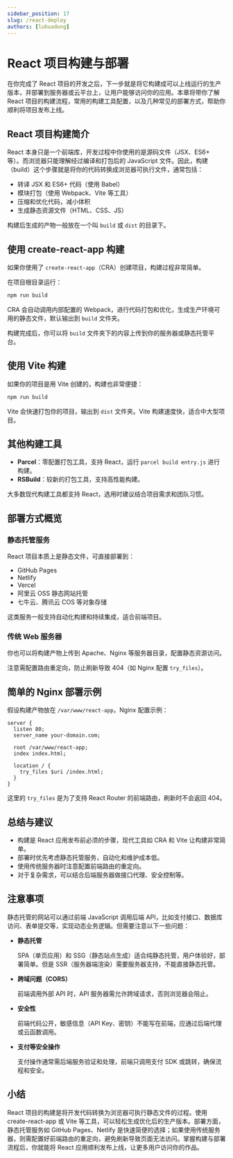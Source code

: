 ```yaml
---
sidebar_position: 17
slug: /react-deploy
authors: [luhuadong]
---
```


# React 项目构建与部署

在你完成了 React 项目的开发之后，下一步就是将它构建成可以上线运行的生产版本，并部署到服务器或云平台上，让用户能够访问你的应用。本章将带你了解 React 项目的构建流程，常用的构建工具配置，以及几种常见的部署方式，帮助你顺利将项目发布上线。



## React 项目构建简介

React 本身只是一个前端库，开发过程中你使用的是源码文件（JSX、ES6+ 等）。而浏览器只能理解经过编译和打包后的 JavaScript 文件。因此，构建（build）这个步骤就是将你的代码转换成浏览器可执行文件，通常包括：

- 转译 JSX 和 ES6+ 代码（使用 Babel）
- 模块打包（使用 Webpack、Vite 等工具）
- 压缩和优化代码，减小体积
- 生成静态资源文件（HTML、CSS、JS）

构建后生成的产物一般放在一个叫 `build` 或 `dist` 的目录下。



## 使用 create-react-app 构建

如果你使用了 `create-react-app`（CRA）创建项目，构建过程非常简单。

在项目根目录运行：

```bash
npm run build
```

CRA 会自动调用内部配置的 Webpack，进行代码打包和优化，生成生产环境可用的静态文件，默认输出到 `build` 文件夹。

构建完成后，你可以将 `build` 文件夹下的内容上传到你的服务器或静态托管平台。



## 使用 Vite 构建

如果你的项目是用 Vite 创建的，构建也非常便捷：

```bash
npm run build
```

Vite 会快速打包你的项目，输出到 `dist` 文件夹。Vite 构建速度快，适合中大型项目。



## 其他构建工具

- **Parcel**：零配置打包工具，支持 React，运行 `parcel build entry.js` 进行构建。
- **RSBuild**：较新的打包工具，支持高性能构建。

大多数现代构建工具都支持 React，选用时建议结合项目需求和团队习惯。



## 部署方式概览

### 静态托管服务

React 项目本质上是静态文件，可直接部署到：

- GitHub Pages
- Netlify
- Vercel
- 阿里云 OSS 静态网站托管
- 七牛云、腾讯云 COS 等对象存储

这类服务一般支持自动化构建和持续集成，适合前端项目。

### 传统 Web 服务器

你也可以将构建产物上传到 Apache、Nginx 等服务器目录，配置静态资源访问。

注意需配置路由重定向，防止刷新导致 404（如 Nginx 配置 `try_files`）。



## 简单的 Nginx 部署示例

假设构建产物放在 `/var/www/react-app`，Nginx 配置示例：

```nginx showLineNumbers
server {
  listen 80;
  server_name your-domain.com;

  root /var/www/react-app;
  index index.html;

  location / {
    try_files $uri /index.html;
  }
}
```

这里的 `try_files` 是为了支持 React Router 的前端路由，刷新时不会返回 404。



## 总结与建议

- 构建是 React 应用发布前必须的步骤，现代工具如 CRA 和 Vite 让构建非常简单。
- 部署时优先考虑静态托管服务，自动化和维护成本低。
- 使用传统服务器时注意配置前端路由的重定向。
- 对于复杂需求，可以结合后端服务器做接口代理、安全控制等。



## 注意事项

静态托管的网站可以通过前端 JavaScript 调用后端 API，比如支付接口、数据库访问、表单提交等，实现动态业务逻辑。但需要注意以下一些问题：

- **静态托管**

  SPA（单页应用）和 SSG（静态站点生成）适合纯静态托管，用户体验好，部署简单。但是 SSR（服务器端渲染）需要服务器支持，不能直接静态托管。

- **跨域问题（CORS）**

  前端调用外部 API 时，API 服务器需允许跨域请求，否则浏览器会阻止。

- **安全性**

  前端代码公开，敏感信息（API Key、密钥）不能写在前端，应通过后端代理或云函数调用。

- **支付等安全操作**

  支付操作通常需后端服务验证和处理，前端只调用支付 SDK 或跳转，确保流程和安全。



## 小结

React 项目的构建是将开发代码转换为浏览器可执行静态文件的过程。使用 create-react-app 或 Vite 等工具，可以轻松生成优化后的生产版本。部署方面，静态托管服务如 GitHub Pages、Netlify 是快速简便的选择；如果使用传统服务器，则需配置好前端路由的重定向，避免刷新导致页面无法访问。掌握构建与部署流程后，你就能将 React 应用顺利发布上线，让更多用户访问你的作品。
